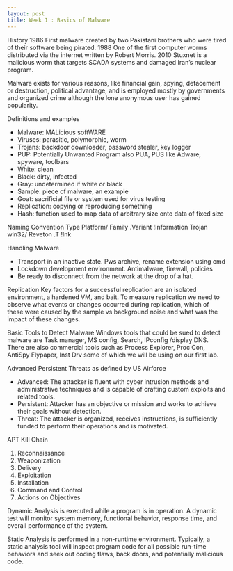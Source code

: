 ```yaml
---
layout: post
title: Week 1 : Basics of Malware
---
```


History
1986  	First malware created by two Pakistani brothers who were tired of their software being pirated. 
1988	One of the first computer worms distributed via the internet written by Robert Morris.
2010 	Stuxnet is a malicious worm that targets SCADA systems and damaged Iran’s nuclear program.

Malware exists for various reasons, like financial gain, spying, defacement or destruction, political advantage, and is employed mostly 
by governments and organized crime although the lone anonymous user has gained popularity. 

Definitions and examples 
- Malware: MALicious softWARE
- Viruses: parasitic, polymorphic, worm
- Trojans: backdoor downloader, password stealer, key logger 
- PUP: Potentially Unwanted Program also PUA, PUS like Adware, spyware, toolbars
- White: clean 
- Black: dirty, infected
- Gray: undetermined if white or black
- Sample: piece of malware, an example
- Goat: sacrificial file or system used for virus testing
- Replication: copying or reproducing something 
- Hash: function used to map data of arbitrary size onto data of fixed size

Naming Convention 
Type 		Platform/	Family 		.Variant	!Information
Trojan 		win32/		Reveton	.T		!lnk

Handling Malware
- Transport in an inactive state. Pws archive, rename extension using cmd
- Lockdown development environment. Antimalware, firewall, policies
- Be ready to disconnect from the network at the drop of a hat.

Replication 
Key factors for a successful replication are an isolated environment, a hardened VM, and bait.
To measure replication we need to observe what events or changes occurred during replication, which of these were caused by the sample 
vs background noise and what was the impact of these changes.

Basic Tools to Detect Malware
Windows tools that could be sued to detect malware are Task manager, MS config, Search, IPconfig /display DNS. There are also commercial 
tools such as Process Explorer, Proc Con, AntiSpy Flypaper, Inst Drv some of which we will be using on our first lab.

Advanced Persistent Threats as defined by US Airforce
- Advanced: The attacker is fluent with cyber intrusion methods and administrative techniques and is capable of crafting custom exploits 
  and related tools.
- Persistent: Attacker has an objective or mission and works to achieve their goals without detection.
- Threat: The attacker is organized, receives instructions, is sufficiently funded to perform their operations and is motivated. 

APT Kill Chain 
1.	Reconnaissance
2.	Weaponization
3.	Delivery
4.	Exploitation
5.	Installation
6.	Command and Control
7.	Actions on Objectives

Dynamic Analysis
is executed while a program is in operation. A dynamic test will monitor system memory, functional behavior, response time, and overall 
performance of the system.

Static Analysis
is performed in a non-runtime environment. Typically, a static analysis tool will inspect program code for all possible run-time 
behaviors and seek out coding flaws, back doors, and potentially malicious code.
